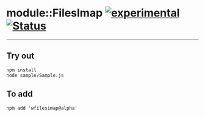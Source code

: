 
# module::FilesImap [![experimental](https://img.shields.io/badge/stability-experimental-orange.svg)](https://github.com/emersion/stability-badges#experimental) [![Status](https://github.com/Wandalen/wFilesImap/workflows/Test/badge.svg)](https://github.com/Wandalen/wFilesImap/actions?query=workflow%3ATest)

___

## Try out
```
npm install
node sample/Sample.js
```

## To add
```
npm add 'wfilesimap@alpha'
```

